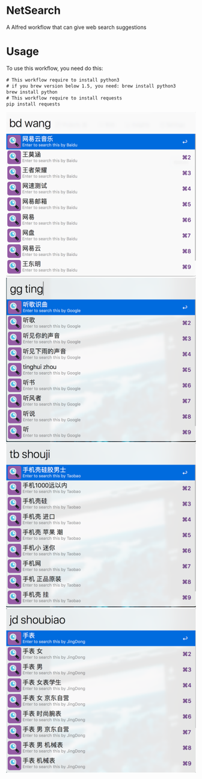 # NetSearch
A Alfred workflow that can give web search suggestions

# Usage
To use this workflow, you need do this:
``` shell
# This workflow require to install python3
# if you brew version below 1.5, you need: brew install python3
brew install python
# This workflow require to install requests
pip install requests
```
![baidu search](https://github.com/kagenZhao/NetSearch/blob/master/Images/scrennshot/baidu.png)
![google search](https://github.com/kagenZhao/NetSearch/blob/master/Images/scrennshot/google.png)
![taobao search](https://github.com/kagenZhao/NetSearch/blob/master/Images/scrennshot/taobao.png)
![jingdong search](https://github.com/kagenZhao/NetSearch/blob/master/Images/scrennshot/jingdong.png)
